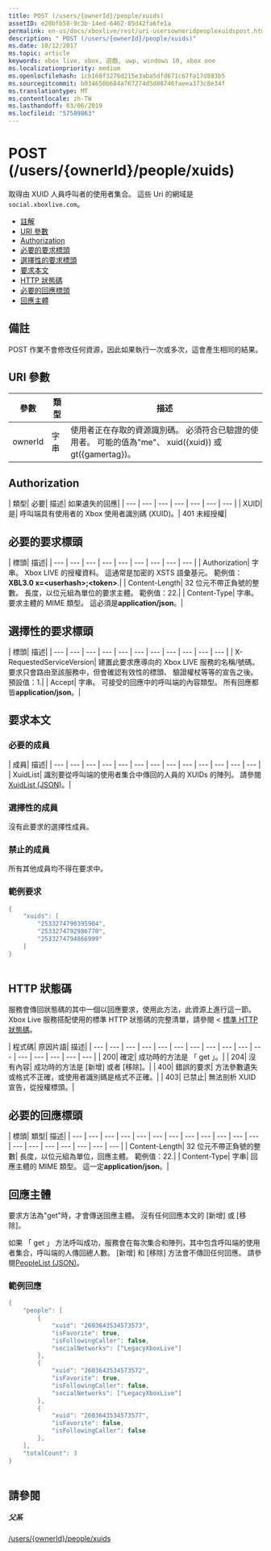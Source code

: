 ```yaml
---
title: POST (/users/{ownerId}/people/xuids)
assetID: e20bfb58-9c3b-14ed-6462-85d42fa6fe1a
permalink: en-us/docs/xboxlive/rest/uri-usersowneridpeoplexuidspost.html
description: " POST (/users/{ownerId}/people/xuids)"
ms.date: 10/12/2017
ms.topic: article
keywords: xbox live, xbox, 遊戲, uwp, windows 10, xbox one
ms.localizationpriority: medium
ms.openlocfilehash: 1cb160f3276d215e3aba5dfd671c67fa17d883b5
ms.sourcegitcommit: b034650b684a767274d5d88746faeea373c8e34f
ms.translationtype: MT
ms.contentlocale: zh-TW
ms.lasthandoff: 03/06/2019
ms.locfileid: "57589863"
---
```

# <a name="post-usersowneridpeoplexuids"></a>POST (/users/{ownerId}/people/xuids)
取得由 XUID 人員呼叫者的使用者集合。 這些 Uri 的網域是`social.xboxlive.com`。
 
  * [註解](#ID4EV)
  * [URI 參數](#ID4E5)
  * [Authorization](#ID4EJB)
  * [必要的要求標頭](#ID4ERC)
  * [選擇性的要求標頭](#ID4EBE)
  * [要求本文](#ID4EHF)
  * [HTTP 狀態碼](#ID4EKH)
  * [必要的回應標頭](#ID4ENBAC)
  * [回應主體](#ID4EZCAC)
 
<a id="ID4EV"></a>

 
## <a name="remarks"></a>備註
 
POST 作業不會修改任何資源，因此如果執行一次或多次，這會產生相同的結果。
  
<a id="ID4E5"></a>

 
## <a name="uri-parameters"></a>URI 參數
 
| 參數| 類型| 描述| 
| --- | --- | --- | 
| ownerId| 字串| 使用者正在存取的資源識別碼。 必須符合已驗證的使用者。 可能的值為"me"、 xuid({xuid}) 或 gt({gamertag})。| 
  
<a id="ID4EJB"></a>

 
## <a name="authorization"></a>Authorization
 
| 類型| 必要| 描述| 如果遺失的回應| 
| --- | --- | --- | --- | --- | --- | --- | 
| XUID| 是| 呼叫端具有使用者的 Xbox 使用者識別碼 (XUID)。| 401 未經授權| 
  
<a id="ID4ERC"></a>

 
## <a name="required-request-headers"></a>必要的要求標頭
 
| 標頭| 描述| 
| --- | --- | --- | --- | --- | --- | --- | --- | --- | 
| Authorization| 字串。 Xbox LIVE 的授權資料。 這通常是加密的 XSTS 語彙基元。 範例值：<b>XBL3.0 x=&lt;userhash>;&lt;token></b>.| 
| Content-Length| 32 位元不帶正負號的整數。 長度，以位元組為單位的要求主體。 範例值：22.| 
| Content-Type| 字串。 要求主體的 MIME 類型。 這必須是<b>application/json</b>。| 
  
<a id="ID4EBE"></a>

 
## <a name="optional-request-headers"></a>選擇性的要求標頭
 
| 標頭| 描述| 
| --- | --- | --- | --- | --- | --- | --- | --- | --- | --- | --- | 
| X-RequestedServiceVersion| 建置此要求應導向的 Xbox LIVE 服務的名稱/號碼。 要求只會路由至該服務中，但會確認有效性的標頭、 驗證權杖等等的宣告之後。預設值：1.| 
| Accept| 字串。 可接受的回應中的呼叫端的內容類型。 所有回應都皆<b>application/json</b>。| 
  
<a id="ID4EHF"></a>

 
## <a name="request-body"></a>要求本文
 
<a id="ID4ENF"></a>

 
### <a name="required-members"></a>必要的成員
 
| 成員| 描述| 
| --- | --- | --- | --- | --- | --- | --- | --- | --- | --- | --- | --- | --- | 
| XuidList| 識別要從呼叫端的使用者集合中傳回的人員的 XUIDs 的陣列。 請參閱[XuidList (JSON)](../../json/json-xuidlist.md)。| 
  
<a id="ID4EKG"></a>

 
### <a name="optional-members"></a>選擇性的成員
 
沒有此要求的選擇性成員。
  
<a id="ID4EVG"></a>

 
### <a name="prohibited-members"></a>禁止的成員
 
所有其他成員均不得在要求中。
  
<a id="ID4EAH"></a>

 
### <a name="sample-request"></a>範例要求
 

```cpp
{
    "xuids": [
        "2533274790395904", 
        "2533274792986770", 
        "2533274794866999"
    ]
}
      
```

   
<a id="ID4EKH"></a>

 
## <a name="http-status-codes"></a>HTTP 狀態碼
 
服務會傳回狀態碼的其中一個以回應要求，使用此方法，此資源上進行這一節。 Xbox Live 服務搭配使用的標準 HTTP 狀態碼的完整清單，請參閱 <<c0> [ 標準 HTTP 狀態碼](../../additional/httpstatuscodes.md)。
 
| 程式碼| 原因片語| 描述| 
| --- | --- | --- | --- | --- | --- | --- | --- | --- | --- | --- | --- | --- | --- | --- | --- | 
| 200| 確定| 成功時的方法是 「 get 」。| 
| 204| 沒有內容| 成功時的方法是 [新增] 或者 [移除]。| 
| 400| 錯誤的要求| 方法參數遺失或格式不正確，或使用者識別碼是格式不正確。| 
| 403| 已禁止| 無法剖析 XUID 宣告，從授權標頭。| 
  
<a id="ID4ENBAC"></a>

 
## <a name="required-response-headers"></a>必要的回應標頭
 
| 標頭| 類型| 描述| 
| --- | --- | --- | --- | --- | --- | --- | --- | --- | --- | --- | --- | --- | --- | --- | --- | --- | --- | --- | 
| Content-Length| 32 位元不帶正負號的整數| 長度，以位元組為單位，回應主體。 範例值：22.| 
| Content-Type| 字串| 回應主體的 MIME 類型。 這一定<b>application/json</b>。| 
  
<a id="ID4EZCAC"></a>

 
## <a name="response-body"></a>回應主體
 
要求方法為"get"時，才會傳送回應主體。 沒有任何回應本文的 [新增] 或 [移除]。
 
如果 「 get 」 方法呼叫成功，服務會在每次集合和陣列，其中包含呼叫端的使用者集合，呼叫端的人傳回總人數。 [新增] 和 [移除] 方法會不傳回任何回應。 請參閱[PeopleList (JSON)](../../json/json-peoplelist.md)。
 
<a id="ID4EHDAC"></a>

 
### <a name="sample-response"></a>範例回應
 

```cpp
{
    "people": [
        {
            "xuid": "2603643534573573",
            "isFavorite": true,
            "isFollowingCaller": false,
            "socialNetworks": ["LegacyXboxLive"]
        },
        {
            "xuid": "2603643534573572",
            "isFavorite": true,
            "isFollowingCaller": false,
            "socialNetworks": ["LegacyXboxLive"]
        },
        {
            "xuid": "2603643534573577",
            "isFavorite": false,
            "isFollowingCaller": false
        },
    ],
    "totalCount": 3
}
         
```

   
<a id="ID4ERDAC"></a>

 
## <a name="see-also"></a>請參閱
 
<a id="ID4ETDAC"></a>

 
##### <a name="parent"></a>父系 

[/users/{ownerId}/people/xuids](uri-usersowneridpeoplexuids.md)

   